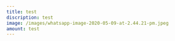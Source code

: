 ```yaml
---
title: test
discription: test
image: /images/whatsapp-image-2020-05-09-at-2.44.21-pm.jpeg
amount: test
---
```

